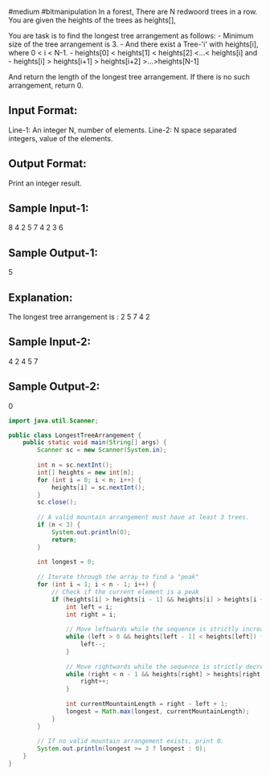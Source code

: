 #medium 
#bitmanipulation 
In a forest, There are N redwoord trees in a row.
You are given the heights of the trees as heights[],

You are task is to find the longest tree arrangement as follows:
	- Minimum size of the tree arrangement is 3.
	- And there exist a Tree-'i' with heights[i], where 0 < i < N-1.
		- heights[0] < heights[1] < heights[2] <...< heights[i] and
		-  heights[i] > heights[i+1] > heights[i+2] >...>heights[N-1] 

And return the length of the longest tree arrangement.
If there is no such arrangement, return 0.

Input Format:
-------------
Line-1: An integer N, number of elements.
Line-2: N space separated integers, value of the elements.

Output Format:
--------------
Print an integer result.


Sample Input-1:
---------------
8
4 2 5 7 4 2 3 6

Sample Output-1:
----------------
5

Explanation:
------------
The longest tree arrangement is : 2 5 7 4 2


Sample Input-2:
---------------
4
2 4 5 7

Sample Output-2:
----------------
0

```java
import java.util.Scanner;

public class LongestTreeArrangement {
    public static void main(String[] args) {
        Scanner sc = new Scanner(System.in);
        
        int n = sc.nextInt();
        int[] heights = new int[n];
        for (int i = 0; i < n; i++) {
            heights[i] = sc.nextInt();
        }
        sc.close();
        
        // A valid mountain arrangement must have at least 3 trees.
        if (n < 3) {
            System.out.println(0);
            return;
        }
        
        int longest = 0;
        
        // Iterate through the array to find a "peak"
        for (int i = 1; i < n - 1; i++) {
            // Check if the current element is a peak
            if (heights[i] > heights[i - 1] && heights[i] > heights[i + 1]) {
                int left = i;
                int right = i;
                
                // Move leftwards while the sequence is strictly increasing
                while (left > 0 && heights[left - 1] < heights[left]) {
                    left--;
                }
                
                // Move rightwards while the sequence is strictly decreasing
                while (right < n - 1 && heights[right] > heights[right + 1]) {
                    right++;
                }
                
                int currentMountainLength = right - left + 1;
                longest = Math.max(longest, currentMountainLength);
            }
        }
        
        // If no valid mountain arrangement exists, print 0.
        System.out.println(longest >= 3 ? longest : 0);
    }
}

```